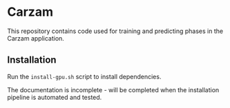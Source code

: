 # Carzam

This repository contains code used for training and predicting phases in the Carzam application.

## Installation
Run the `install-gpu.sh` script to install dependencies.

The documentation is incomplete - will be completed when the installation pipeline is automated and tested.

